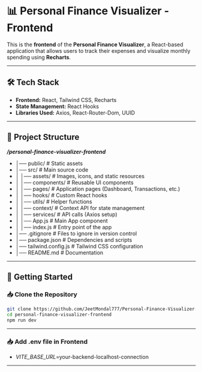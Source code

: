 # **📊 Personal Finance Visualizer - Frontend**  

This is the **frontend** of the **Personal Finance Visualizer**, a React-based application that allows users to track their expenses and visualize monthly spending using **Recharts**.  

---

## **🛠️ Tech Stack**  
- **Frontend:** React, Tailwind CSS, Recharts  
- **State Management:** React Hooks  
- **Libraries Used:** Axios, React-Router-Dom, UUID  

---

## **📂 Project Structure**  

 ***/personal-finance-visualizer-frontend***
- │── public/ # Static assets
- │── src/ # Main source code
- │ │── assets/ # Images, icons, and static resources
- │ │── components/ # Reusable UI components
- │ │── pages/ # Application pages (Dashboard, Transactions, etc.)
- │ │── hooks/ # Custom React hooks
- │ │── utils/ # Helper functions
- │ │── context/ # Context API for state management
- │ │── services/ # API calls (Axios setup)
- │ │── App.js # Main App component
- │ │── index.js # Entry point of the app
- │── .gitignore # Files to ignore in version control
- │── package.json # Dependencies and scripts
- │── tailwind.config.js # Tailwind CSS configuration
- │── README.md # Documentation

---

## **🚀 Getting Started**  

### **📥 Clone the Repository**  
```bash
git clone https://github.com/JeetMondal777/Personal-Finance-Visualizer.git
cd personal-finance-visualizer-frontend
npm run dev
```
---

### **📥 Add .env file in Frontend**  

- *VITE_BASE_URL*=your-backend-localhost-connection


---